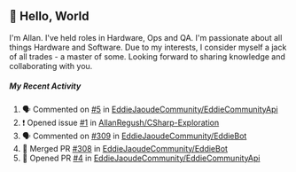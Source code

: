 ## :wave: Hello, World

I'm Allan. I've held roles in Hardware, Ops and QA. I'm passionate about all things Hardware and Software. Due to my interests, I consider myself a jack of all trades - a master of some. Looking forward to sharing knowledge and collaborating with you.

##### My Recent Activity
<!--START_SECTION:activity-->
1. 🗣 Commented on [#5](https://github.com/EddieJaoudeCommunity/EddieCommunityApi/issues/5) in [EddieJaoudeCommunity/EddieCommunityApi](https://github.com/EddieJaoudeCommunity/EddieCommunityApi)
2. ❗️ Opened issue [#1](https://github.com/AllanRegush/CSharp-Exploration/issues/1) in [AllanRegush/CSharp-Exploration](https://github.com/AllanRegush/CSharp-Exploration)
3. 🗣 Commented on [#309](https://github.com/EddieJaoudeCommunity/EddieBot/issues/309) in [EddieJaoudeCommunity/EddieBot](https://github.com/EddieJaoudeCommunity/EddieBot)
4. 🎉 Merged PR [#308](https://github.com/EddieJaoudeCommunity/EddieBot/pull/308) in [EddieJaoudeCommunity/EddieBot](https://github.com/EddieJaoudeCommunity/EddieBot)
5. 💪 Opened PR [#4](https://github.com/EddieJaoudeCommunity/EddieCommunityApi/pull/4) in [EddieJaoudeCommunity/EddieCommunityApi](https://github.com/EddieJaoudeCommunity/EddieCommunityApi)
<!--END_SECTION:activity-->

<!--
**AllanRegush/AllanRegush** is a ✨ _special_ ✨ repository because its `README.md` (this file) appears on your GitHub profile.

Here are some ideas to get you started:

- 🔭 I’m currently working on ...
- 🌱 I’m currently learning ...
- 👯 I’m looking to collaborate on ...
- 🤔 I’m looking for help with ...
- 💬 Ask me about ...
- 📫 How to reach me: ...
- 😄 Pronouns: ...
- ⚡ Fun fact: ...
-->
